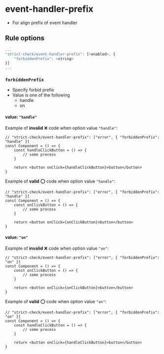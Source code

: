 # event-handler-prefix
- For align prefix of event handler

## Rule options

```js
...
"strict-check/event-handler-prefix": [<enabled>, {
    "forbiddenPrefix": <string>
}]
...
```

### `forbiddenPrefix`
- Specify forbid prefix
- Value is one of the following
    - handle
    - on

#### value: `"handle"`

Example of **invalid** :x: code when option value `"handle"`:

```tsx
// "strict-check/event-handler-prefix": ["error", { "forbiddenPrefix": "handle" }]
const Component = () => {
    const handleClickButton = () => {
        // some process
    }

    return <button onClick={handleClickButton}>button</button>
}
```

Example of **valid** :o: code when option value `"handle"`:

```tsx
// "strict-check/event-handler-prefix": ["error", { "forbiddenPrefix": "handle" }]
const Component = () => {
    const onClickButton = () => {
        // some process
    }

    return <button onClick={onClickButton}>button</button>
}
```

#### value: `"on"`

Example of **invalid** :x: code when option value `"on"`:

```tsx
// "strict-check/event-handler-prefix": ["error", { "forbiddenPrefix": "on" }]
const Component = () => {
    const onClickButton = () => {
        // some process
    }

    return <button onClick={onClickButton}>button</button>
}
```

Example of **valid** :o: code when option value `"on"`:

```tsx
// "strict-check/event-handler-prefix": ["error", { "forbiddenPrefix": "on" }]
const Component = () => {
    const handleClickButton = () => {
        // some process
    }

    return <button onClick={handleClickButton}>button</button>
}
```
